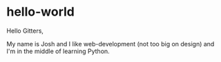 # hello-world

Hello Gitters,

My name is Josh and I like web-development (not too big on design) and I'm in the middle of learning Python.
